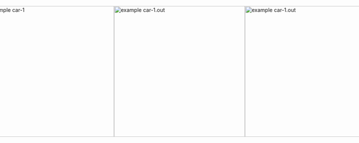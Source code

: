 

<p style="display: flex;align-items: center;justify-content: center;">
  <img alt="example car-1" src="https://github.com/user-attachments/assets/b280246d-d29a-4a9c-8943-957e34844bb2" width="350" />
  <img alt="example car-1.out" src="https://github.com/user-attachments/assets/97f9c8e3-5edf-4d9f-b0c8-ed78fc9a0d22" width="350" />

  <img alt="example car-1.out" src="https://github.com/user-attachments/assets/7ba5698a-7b5b-4736-9816-336cdfcdd989" width="350" />

</p>


